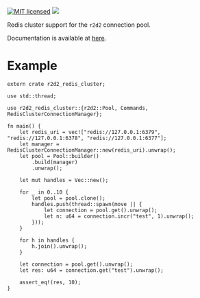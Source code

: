 [![MIT licensed](https://img.shields.io/badge/license-MIT-blue.svg)](./LICENSE) [![](http://meritbadge.herokuapp.com/r2d2_redis_cluster)](https://crates.io/crates/r2d2_redis_cluster)

Redis cluster support for the `r2d2` connection pool.

Documentation is available at [here](https://docs.rs/r2d2_redis_cluster/0.1.3/r2d2_redis_cluster/).

# Example
```rust,no_run
extern crate r2d2_redis_cluster;

use std::thread;

use r2d2_redis_cluster::{r2d2::Pool, Commands, RedisClusterConnectionManager};

fn main() {
    let redis_uri = vec!["redis://127.0.0.1:6379", "redis://127.0.0.1:6378", "redis://127.0.0.1:6377"];
    let manager = RedisClusterConnectionManager::new(redis_uri).unwrap();
    let pool = Pool::builder()
        .build(manager)
        .unwrap();

    let mut handles = Vec::new();

    for _ in 0..10 {
        let pool = pool.clone();
        handles.push(thread::spawn(move || {
            let connection = pool.get().unwrap();
            let n: u64 = connection.incr("test", 1).unwrap();
        }));
    }

    for h in handles {
        h.join().unwrap();
    }

    let connection = pool.get().unwrap();
    let res: u64 = connection.get("test").unwrap();

    assert_eq!(res, 10);
}
```
